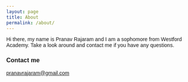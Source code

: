 ```yaml
---
layout: page
title: About
permalink: /about/
---
```


<html>
<title>Pranav Rajaram</title>
<meta charset="UTF-8">
<meta name="viewport" content="width=device-width, initial-scale=1">
<link rel="stylesheet" href="https://www.w3schools.com/w3css/4/w3.css">
<link rel="stylesheet" href="https://fonts.googleapis.com/css?family=Raleway">
<style>
body,h1,h2,h3,h4,h5 {font-family: "Raleway", sans-serif}
</style>
<body>
  
Hi there, my name is Pranav Rajaram and I am a sophomore from Westford Academy. Take a look around and contact me if you have any questions.

### Contact me
pranavrajaram@gmail.com
